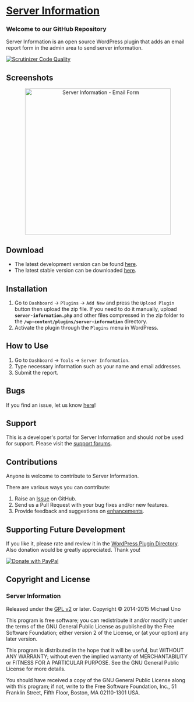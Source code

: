 # [Server Information](http://wordpress.org/plugins/server-information/) #

### Welcome to our GitHub Repository

Server Information is an open source WordPress plugin that adds an email report form in the admin area to send server information.

[![Scrutinizer Code Quality](https://scrutinizer-ci.com/g/michaeluno/admin-page-framework/badges/quality-score.png?b=master)](https://scrutinizer-ci.com/g/michaeluno/server-information/?branch=master)

## Screenshots ##

<p align="center">
	<a href="https://ps.w.org/server-information/assets/screenshot-1.png" title="Server Information - Email Form">
		<img src="https://ps.w.org/server-information/assets/screenshot-1.png" alt="Server Information - Email Form" width="400px" />
	</a>
</p>

## Download ##

- The latest development version can be found [here](https://github.com/michaeluno/server-information/branches). 
- The latest stable version can be downloaded [here](http://downloads.wordpress.org/plugin/server-information.latest-stable.zip).

## Installation ##

1. Go to `Dashboard` -> `Plugins` -> `Add New` and press the `Upload Plugin` button then upload the zip file. If you need to do it manually, upload **`server-information.php`** and other files compressed in the zip folder to the **`/wp-content/plugins/server-information`** directory. 
2. Activate the plugin through the `Plugins` menu in WordPress.

## How to Use ##

1. Go to `Dashboard` -> `Tools` -> `Server Information`.
2. Type necessary information such as your name and email addresses.
3. Submit the report. 
 
## Bugs ##
If you find an issue, let us know [here](https://github.com/michaeluno/server-information/issues)!

## Support ##
This is a developer's portal for Server Information and should _not_ be used for support. Please visit the [support forums](http://wordpress.org/support/plugin/server-information).

## Contributions ##
Anyone is welcome to contribute to Server Information.

There are various ways you can contribute:

1. Raise an [Issue](https://github.com/michaeluno/server-information/issues) on GitHub.
2. Send us a Pull Request with your bug fixes and/or new features.
3. Provide feedback and suggestions on [enhancements](https://github.com/michaeluno/server-information/issues?direction=desc&labels=Enhancement&page=1&sort=created&state=open).

## Supporting Future Development ##

If you like it, please rate and review it in the [WordPress Plugin Directory](http://wordpress.org/support/view/plugin-reviews/server-information?filter=5). Also donation would be greatly appreciated. Thank you!

[![Donate with PayPal](https://www.paypal.com/en_US/i/btn/x-click-but04.gif)](http://en.michaeluno.jp/donate) 

## Copyright and License ##

### Server Information ###
Released under the [GPL v2](./LICENSE.txt) or later.
Copyright © 2014-2015 Michael Uno

This program is free software; you can redistribute it and/or modify
it under the terms of the GNU General Public License as published by
the Free Software Foundation; either version 2 of the License, or
(at your option) any later version.

This program is distributed in the hope that it will be useful,
but WITHOUT ANY WARRANTY; without even the implied warranty of
MERCHANTABILITY or FITNESS FOR A PARTICULAR PURPOSE.  See the
GNU General Public License for more details.

You should have received a copy of the GNU General Public License along
with this program; if not, write to the Free Software Foundation, Inc.,
51 Franklin Street, Fifth Floor, Boston, MA 02110-1301 USA.